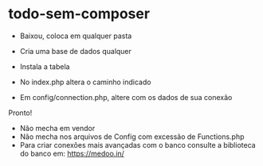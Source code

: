 # todo-sem-composer

- Baixou, coloca em qualquer pasta
- Cria uma base de dados qualquer
- Instala a tabela

- No index.php altera o caminho indicado
- Em config/connection.php, altere com os dados de sua conexão

Pronto!

- Não mecha em vendor
- Não mecha nos arquivos de Config com excessão de Functions.php
- Para criar conexões mais avançadas com o banco consulte a biblioteca do banco em: https://medoo.in/